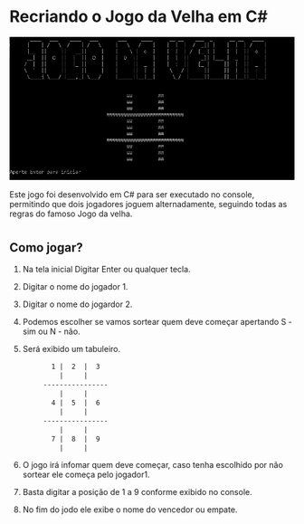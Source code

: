# Recriando o Jogo da Velha em C#

![Alt text](image-1.png)

Este jogo foi desenvolvido em C# para ser executado no console, permitindo que dois jogadores joguem alternadamente, seguindo todas as regras do famoso Jogo da velha.

#

## Como jogar?
1. Na tela inicial Digitar Enter ou qualquer tecla.
2. Digitar o nome do jogador 1.
3. Digitar o nome do jogardor 2.
4. Podemos escolher se vamos sortear quem deve começar apertando S - sim ou N - não.
5. Será exibido um tabuleiro.

              1 |  2  |  3
                |     |
            ----------------
                |     |
              4 |  5  |  6
                |     |
            ----------------
                |     |
              7 |  8  |  9
                |     |

6. O jogo irá infomar quem deve começar, caso tenha escolhido  por não sortear ele começa pelo jogador1.
7. Basta digitar a posição de 1 a 9 conforme exibido no console.
8. No fim do jodo ele exibe o nome do vencedor ou empate.

